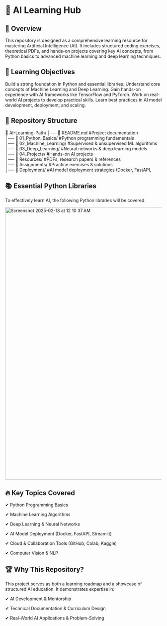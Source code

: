 # 🚀 AI Learning Hub

## 📌 Overview

This repository is designed as a comprehensive learning resource for mastering Artificial Intelligence (AI). It includes structured coding exercises, theoretical PDFs, and hands-on projects covering key AI concepts, from Python basics to advanced machine learning and deep learning techniques.

## 🎯 Learning Objectives

Build a strong foundation in Python and essential libraries.
Understand core concepts of Machine Learning and Deep Learning.
Gain hands-on experience with AI frameworks like TensorFlow and PyTorch.
Work on real-world AI projects to develop practical skills.
Learn best practices in AI model development, deployment, and scaling.

## 📂 Repository Structure

📁 AI-Learning-Path/
│── 📜 README.md                #Project documentation  
│── 📂 01_Python_Basics/        #Python programming fundamentals  
│── 📂 02_Machine_Learning/     #Supervised & unsupervised ML algorithms  
│── 📂 03_Deep_Learning/        #Neural networks & deep learning models  
│── 📂 04_Projects/             #Hands-on AI projects  
│── 📂 Resources/               #PDFs, research papers & references  
│── 📂 Assignments/             #Practice exercises & solutions  
│── 📂 Deployment/              #AI model deployment strategies (Docker, FastAPI,  

## 📚 Essential Python Libraries

To effectively learn AI, the following Python libraries will be covered:

<img width="876" alt="Screenshot 2025-02-18 at 12 10 37 AM" src="https://github.com/user-attachments/assets/5375b57b-d66b-4159-82f2-dba558218e10" />

## 🔥 Key Topics Covered

✔ Python Programming Basics

✔ Machine Learning Algorithms

✔ Deep Learning & Neural Networks

✔ AI Model Deployment (Docker, FastAPI, Streamlit)

✔ Cloud & Collaboration Tools (GitHub, Colab, Kaggle)

✔ Computer Vision & NLP


## 🏆 Why This Repository?

This project serves as both a learning roadmap and a showcase of structured AI education. It demonstrates expertise in:

✔ AI Development & Mentorship

✔ Technical Documentation & Curriculum Design

✔ Real-World AI Applications & Problem-Solving
